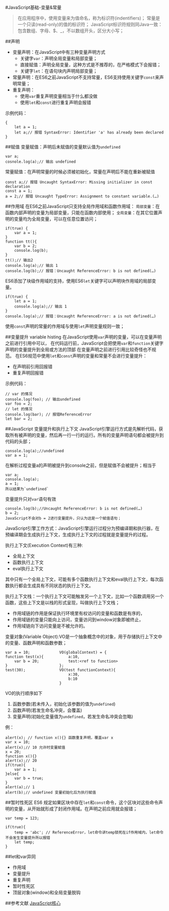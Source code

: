 #JavaScript基础-变量&常量
> 在应用程序中，使用变量来为值命名，称为标识符(indentifiers)；
> 常量是一个只读(read-only)的值的标识符；
> JavaScript标识符规则同Java一致：包含数组、字母、$、_，不以数组开头，区分大小写；

##声明
+ 变量声明：在JavaScript中有三种变量声明方式
	* 关键字`var`：声明全局变量和局部变量；
	* 直接赋值：声明全局变量，这种方式是不推荐的，在严格模式下会报错；
	* 关键字`let`：在语句块内声明局部变量；
+ 常量声明：在ES6之前JavaScript不支持常量，ES6支持使用关键字`const`来声明常量；
+ 重复声明：
	* 使用`var`重复声明变量相当于什么都没做
	* 使用`let`和`const`进行重复声明会报错

示例代码：

	{
		let a = 1;
		let a;// 报错 SyntaxError: Identifier 'a' has already been declared
	}

##赋值
变量赋值：声明后未赋值的变量默认值为`undefined`
	
	var a;
	cosnole.log(a);// 输出 undefined

常量赋值：在声明常量的时候必须被初始化，常量在声明后不能在重新被赋值

	const a;// 报错 Uncaught SyntaxError: Missing initializer in const declaration
	const a = 1;
	a = 2;// 报错 Uncaught TypeError: Assignment to constant variable.(…)
	
##作用域
在ES6之前JavaScript只支持全局作用域和函数作用域：
`局部变量`：在函数内部声明的变量为局部变量，只能在函数内部使用；
`全局变量`：在其它位置声明的变量均为全局变量，可以在任意位置访问；
	
	if(true) {
		var a = 1;
	}
	function tt(){
		var b = 2;
		console.log(b);
	}
	tt();// 输出2
	console.log(a);// 输出 1
	console.log(b);// 报错：Uncaught ReferenceError: b is not defined(…)

ES6添加了块级作用域的支持，使用ES6`let`关键字可以声明块作用域的局部变量。

	if(true) {
		let a = 1;
		console.log(a);// 输出 1
	}
	console.log(a);// 报错：Uncaught ReferenceError: a is not defined(…)

使用`const`声明的常量的作用域与使用`let`声明变量规则一致；


##变量提升 variable histing
在JavaScript使用`var`声明的变量，可以在变量声明之前进行引用中可以，
在代码运行前，JavaScript会把使用`var`和`function`关键字声明的变量提升到全局或方法的顶部
在变量声明之前进行引用比较奇怪也不规范。
在ES6规范中使用`let`和`const`声明的变量和常量不会进行变量提升：
+ 在声明前引用回报错
+ 重复声明回报错

示例代码：

	// var 的情况
	console.log(foo); // 输出undefined
	var foo = 2;
	// let 的情况
	console.log(bar); // 报错ReferenceError
	let bar = 2;


##JavaScript 变量提升和执行上下文
JavaScript引擎运行方式是先解析代码，获取所有被声明的变量，然后再一行一行的运行。所有的变量声明语句都会被提升到代码的头部；

	console.log(a);//undefined
	var a = 1;
	
在解析过程变量a的声明被提升到console之前，但是赋值不会被提升；相当于

	var a;
	console.log(a);
	a = 1;
	所以结果为`undefined`

变量提升只对`var`语句有效

	console.log(b);//Uncaught ReferenceError: b is not defined(…)
	b = 2;
	JavaScript不会对b = 2进行变量提升，只认为这是一个赋值语句；

JavaScript引擎工作方式：JavaScript引擎运行过程分为预编译期和执行器，在预编译期会生成执行上下文，生成执行上下文的过程就是变量提升的过程。

执行上下文(Execution Context)有三种:
+ 全局上下文
+ 函数执行上下文
+ eval执行上下文

其中只有一个全局上下文，可能有多个函数执行上下文和eval执行上下文，每次函数执行都会生成具有不同状态的执行上下文。

执行上下文栈：一个执行上下文可能触发另一个上下文，比如一个函数调用另一个函数，这些上下文是以栈的形式呈现，叫做执行上下文栈；
+ 作用域链的作用是保证执行环境里有权访问的变量和函数是有序的，
+ 作用域链的变量只能向上访问，变量访问到window对象即被终止，
+ 作用域链向下访问变量是不被允许的。

变量对象(Variable Object):VO是一个抽象概念中的对象，用于存储执行上下文中的变量、函数声明和函数参数；

	var a = 10;      		VO(globalContext) = {
	function test(x){			a:10,
		var b = 20;				test:<ref to function>
	}						};	
	test(30);				VO(test functionContext){
								x:30,
								b:10
							}

VO的执行顺序如下
1. 函数参数(若未传入，初始化该参数的值为`undefined`)
2. 函数声明(若发生命名冲突，会覆盖)
3. 变量声明(初始化变量值为`undefined`，若发生命名冲突会忽略)

例：

	alert(x); // function x(){} 函数重复声明，覆盖var x
	var x = 10;
	alert(x);// 10 允许时变量赋值
	x = 20;
	function x(){}
	alert(x);// 20
	if(true){
		var a = 1;
	}else{
		var b = true;
	}
	alert(a);// 1
	alert(b);// undefined 变量初始化后为执行赋值

##暂时性死区
ES6 规定如果区块中存在`let`和`const`命令，这个区块对这些命令声明的变量，从开始就形成了封闭作用域。在声明之前应用就会报错；

	var temp = 123;

	if(true){
		temp = 'abc'; // ReferenceError，let命令讲temp锁死在if作用域内，let命令不会发生变量提升所以报错
		let temp; 
	}

##let和var异同
+ 作用域
+ 变量提升
+ 重复声明
+ 暂时性死区
+ 顶层对象(window)和全局变量脱钩

##参考文献
[JavaScript核心](http://weizhifeng.net/javascript-the-core.html#execution-context-stack)